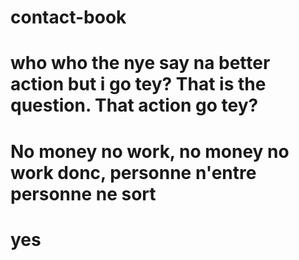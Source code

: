 # contact-book

# who who the nye say na better action but i go tey? That is the question. That action go tey?
# No money no work, no money no work donc, personne n'entre personne ne sort 
# yes